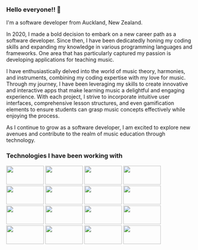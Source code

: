 ### Hello everyone!! 👋


I'm a software developer from Auckland, New Zealand.

In 2020, I made a bold decision to embark on a new career path as a software developer. Since then, I have been dedicatedly honing my coding skills and expanding my knowledge in various programming languages and frameworks. One area that has particularly captured my passion is developing applications for teaching music. 

I have enthusiastically delved into the world of music theory, harmonies, and instruments, combining my coding expertise with my love for music. Through my journey, I have been leveraging my skills to create innovative and interactive apps that make learning music a delightful and engaging experience. With each project, I strive to incorporate intuitive user interfaces, comprehensive lesson structures, and even gamification elements to ensure students can grasp music concepts effectively while enjoying the process. 

As I continue to grow as a software developer, I am excited to explore new avenues and contribute to the realm of music education through technology.

### Technologies I have been working with


<img src="https://github.com/Campbell35/Campbell35/assets/93555331/c9472c1f-add4-4ad1-ace4-168c9980011d" width="100px" height="50px"> <img src="https://github.com/Campbell35/Campbell35/assets/93555331/a70e3147-dbeb-4c09-b135-b93e886bcb51" width="100px" height="50px"> <img src="https://github.com/Campbell35/Campbell35/assets/93555331/6f501097-8192-4034-a1f4-9036a9f80420" width="100px" height="50px"> <img src="https://github.com/Campbell35/Campbell35/assets/93555331/1c9077a7-0fc8-4d4f-980a-c2576d50b0cb" width="100px" height="50px"> <img src="https://github.com/Campbell35/Campbell35/assets/93555331/c1ec4ebd-976b-4b64-bc25-515ff1ed8a0c" width="100px" height="50px"> <img src="https://github.com/Campbell35/Campbell35/assets/93555331/bc40deef-4c7e-41b5-bf55-d702527d62d4" width="100px" height="50px">  <img src="https://github.com/Campbell35/Campbell35/assets/93555331/16e6ddd8-d115-414c-aa30-ef31724c6151" width="100px" height="50px">  <img src="https://github.com/Campbell35/Campbell35/assets/93555331/dd1f98e5-d4cc-451f-b119-28ee43f17659" width="100px" height="50px">  <img src="https://github.com/Campbell35/Campbell35/assets/93555331/b7dca6bd-4f39-47a9-88ff-da8fefc8cec8" width="100px" height="50px">  <img src="https://github.com/Campbell35/Campbell35/assets/93555331/eec1dcc9-3983-4e86-a558-71947e330019" width="100px" height="50px"> <img src="https://github.com/Campbell35/Campbell35/assets/93555331/442a66c1-6605-483d-acae-3ac578b58fc7" width="100px" height="50px"> <img src="https://github.com/Campbell35/Campbell35/assets/93555331/5e8fca5b-1bfc-43f5-b1c3-94664d30b075" width="100px" height="50px"> <img src="https://github.com/Campbell35/Campbell35/assets/93555331/6a2e82fe-f15c-402c-98b4-9808c46ea9be" width="100px" height="50px"> <img src="https://github.com/Campbell35/Campbell35/assets/93555331/47d9d10f-b3da-4586-953d-af736f22c11f" width="100px" height="50px"> <img src="https://github.com/Campbell35/Campbell35/assets/93555331/9609f1fb-8a23-486b-87db-c3c31d0666e9" width="100px" height="50px"> <img src="https://github.com/Campbell35/Campbell35/assets/93555331/f91a1d66-fcc2-431e-890f-1aad7ce430c6" width="100px" height="50px">







